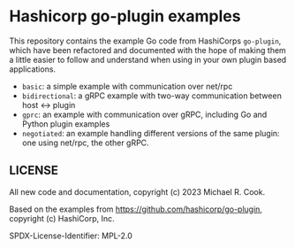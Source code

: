 # Hashicorp go-plugin examples

This repository contains the example Go code from HashiCorps `go-plugin`, which
have been refactored and documented with the hope of making them a little easier
to follow and understand when using in your own plugin based applications.

* `basic`: a simple example with communication over net/rpc
* `bidirectional`: a gRPC example with two-way communication between host <-> plugin
* `gprc`: an example with communication over gRPC, including Go and Python plugin examples
* `negotiated`: an example handling different versions of the same plugin: one using net/rpc, the other gRPC.

## LICENSE

All new code and documentation, copyright (c) 2023 Michael R. Cook.

Based on the examples from https://github.com/hashicorp/go-plugin, copyright (c) HashiCorp, Inc.

SPDX-License-Identifier: MPL-2.0
